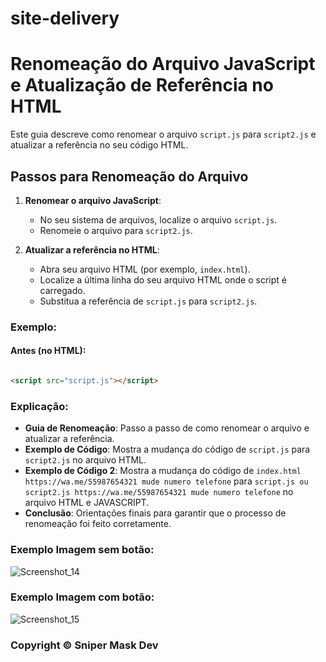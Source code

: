 # site-delivery

# Renomeação do Arquivo JavaScript e Atualização de Referência no HTML

Este guia descreve como renomear o arquivo `script.js` para `script2.js` e atualizar a referência no seu código HTML.

## Passos para Renomeação do Arquivo

1. **Renomear o arquivo JavaScript**:
   - No seu sistema de arquivos, localize o arquivo `script.js`.
   - Renomeie o arquivo para `script2.js`.

2. **Atualizar a referência no HTML**:
   - Abra seu arquivo HTML (por exemplo, `index.html`).
   - Localize a última linha do seu arquivo HTML onde o script é carregado.
   - Substitua a referência de `script.js` para `script2.js`.

### Exemplo:

#### Antes (no HTML):

```html

<script src="script.js"></script>
```
### Explicação:

- **Guia de Renomeação**: Passo a passo de como renomear o arquivo e atualizar a referência.
- **Exemplo de Código**: Mostra a mudança do código de `script.js` para `script2.js` no arquivo HTML.
- **Exemplo de Código 2**: Mostra a mudança do código de `index.html https://wa.me/55987654321 mude numero telefone` para `script.js ou script2.js https://wa.me/55987654321 mude numero telefone` no arquivo HTML e JAVASCRIPT.
- **Conclusão**: Orientações finais para garantir que o processo de renomeação foi feito corretamente.

### Exemplo Imagem sem botão:
![Screenshot_14](https://github.com/user-attachments/assets/4715ac60-8745-4e28-aa97-b40cf721947a)

### Exemplo Imagem com botão:
![Screenshot_15](https://github.com/user-attachments/assets/37d351ed-944b-4906-a4c1-0fa0d2ccb67c)

<h3>Copyright © Sniper Mask Dev</h3>
